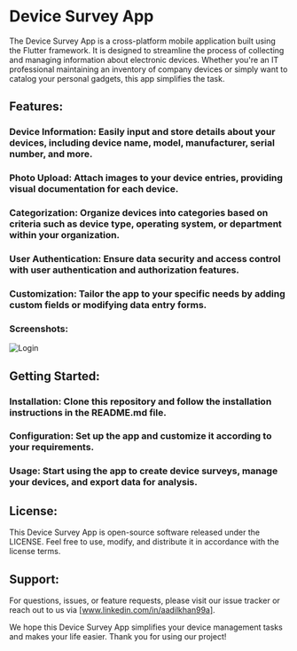 # **Device Survey App**

The Device Survey App is a cross-platform mobile application built using the Flutter framework. 
It is designed to streamline the process of collecting and managing information about electronic devices. 
Whether you're an IT professional maintaining an inventory of company devices or simply want to catalog 
your personal gadgets, this app simplifies the task.

## **Features:**

### Device Information: Easily input and store details about your devices, including device name, model, manufacturer, serial number, and more.

### Photo Upload: Attach images to your device entries, providing visual documentation for each device.

### Categorization: Organize devices into categories based on criteria such as device type, operating system, or department within your organization.

### User Authentication: Ensure data security and access control with user authentication and authorization features.

### Customization: Tailor the app to your specific needs by adding custom fields or modifying data entry forms.

### Screenshots:
![Login](https://github.com/AADILKHAN99A/App_Development/assets/84337555/e681ea20-9cdc-4462-bc81-e21cd7111575)



## Getting Started:

### Installation: Clone this repository and follow the installation instructions in the README.md file.

### Configuration: Set up the app and customize it according to your requirements.

### Usage: Start using the app to create device surveys, manage your devices, and export data for analysis.

## License:

This Device Survey App is open-source software released under the LICENSE. Feel free to use, modify, and distribute it in accordance with the license terms.

## Support:

For questions, issues, or feature requests, please visit our issue tracker or reach out to us via [www.linkedin.com/in/aadilkhan99a].

We hope this Device Survey App simplifies your device management tasks and makes your life easier. Thank you for using our project!